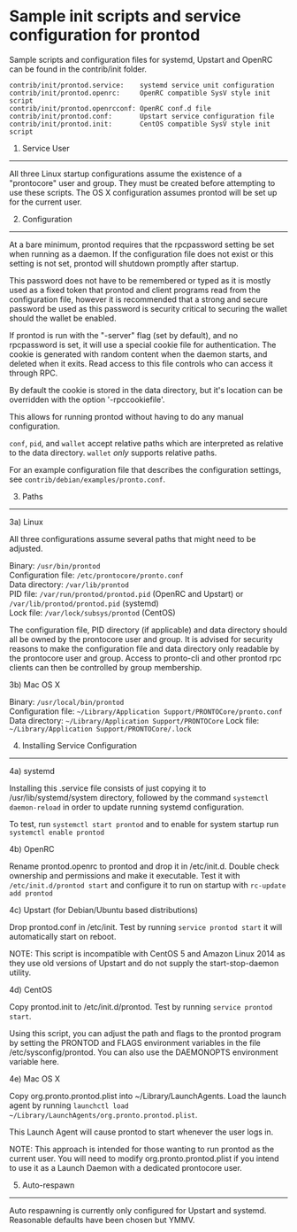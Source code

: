 Sample init scripts and service configuration for prontod
==========================================================

Sample scripts and configuration files for systemd, Upstart and OpenRC
can be found in the contrib/init folder.

    contrib/init/prontod.service:    systemd service unit configuration
    contrib/init/prontod.openrc:     OpenRC compatible SysV style init script
    contrib/init/prontod.openrcconf: OpenRC conf.d file
    contrib/init/prontod.conf:       Upstart service configuration file
    contrib/init/prontod.init:       CentOS compatible SysV style init script

1. Service User
---------------------------------

All three Linux startup configurations assume the existence of a "prontocore" user
and group.  They must be created before attempting to use these scripts.
The OS X configuration assumes prontod will be set up for the current user.

2. Configuration
---------------------------------

At a bare minimum, prontod requires that the rpcpassword setting be set
when running as a daemon.  If the configuration file does not exist or this
setting is not set, prontod will shutdown promptly after startup.

This password does not have to be remembered or typed as it is mostly used
as a fixed token that prontod and client programs read from the configuration
file, however it is recommended that a strong and secure password be used
as this password is security critical to securing the wallet should the
wallet be enabled.

If prontod is run with the "-server" flag (set by default), and no rpcpassword is set,
it will use a special cookie file for authentication. The cookie is generated with random
content when the daemon starts, and deleted when it exits. Read access to this file
controls who can access it through RPC.

By default the cookie is stored in the data directory, but it's location can be overridden
with the option '-rpccookiefile'.

This allows for running prontod without having to do any manual configuration.

`conf`, `pid`, and `wallet` accept relative paths which are interpreted as
relative to the data directory. `wallet` *only* supports relative paths.

For an example configuration file that describes the configuration settings,
see `contrib/debian/examples/pronto.conf`.

3. Paths
---------------------------------

3a) Linux

All three configurations assume several paths that might need to be adjusted.

Binary:              `/usr/bin/prontod`  
Configuration file:  `/etc/prontocore/pronto.conf`  
Data directory:      `/var/lib/prontod`  
PID file:            `/var/run/prontod/prontod.pid` (OpenRC and Upstart) or `/var/lib/prontod/prontod.pid` (systemd)  
Lock file:           `/var/lock/subsys/prontod` (CentOS)  

The configuration file, PID directory (if applicable) and data directory
should all be owned by the prontocore user and group.  It is advised for security
reasons to make the configuration file and data directory only readable by the
prontocore user and group.  Access to pronto-cli and other prontod rpc clients
can then be controlled by group membership.

3b) Mac OS X

Binary:              `/usr/local/bin/prontod`  
Configuration file:  `~/Library/Application Support/PRONTOCore/pronto.conf`  
Data directory:      `~/Library/Application Support/PRONTOCore`
Lock file:           `~/Library/Application Support/PRONTOCore/.lock`

4. Installing Service Configuration
-----------------------------------

4a) systemd

Installing this .service file consists of just copying it to
/usr/lib/systemd/system directory, followed by the command
`systemctl daemon-reload` in order to update running systemd configuration.

To test, run `systemctl start prontod` and to enable for system startup run
`systemctl enable prontod`

4b) OpenRC

Rename prontod.openrc to prontod and drop it in /etc/init.d.  Double
check ownership and permissions and make it executable.  Test it with
`/etc/init.d/prontod start` and configure it to run on startup with
`rc-update add prontod`

4c) Upstart (for Debian/Ubuntu based distributions)

Drop prontod.conf in /etc/init.  Test by running `service prontod start`
it will automatically start on reboot.

NOTE: This script is incompatible with CentOS 5 and Amazon Linux 2014 as they
use old versions of Upstart and do not supply the start-stop-daemon utility.

4d) CentOS

Copy prontod.init to /etc/init.d/prontod. Test by running `service prontod start`.

Using this script, you can adjust the path and flags to the prontod program by
setting the PRONTOD and FLAGS environment variables in the file
/etc/sysconfig/prontod. You can also use the DAEMONOPTS environment variable here.

4e) Mac OS X

Copy org.pronto.prontod.plist into ~/Library/LaunchAgents. Load the launch agent by
running `launchctl load ~/Library/LaunchAgents/org.pronto.prontod.plist`.

This Launch Agent will cause prontod to start whenever the user logs in.

NOTE: This approach is intended for those wanting to run prontod as the current user.
You will need to modify org.pronto.prontod.plist if you intend to use it as a
Launch Daemon with a dedicated prontocore user.

5. Auto-respawn
-----------------------------------

Auto respawning is currently only configured for Upstart and systemd.
Reasonable defaults have been chosen but YMMV.
